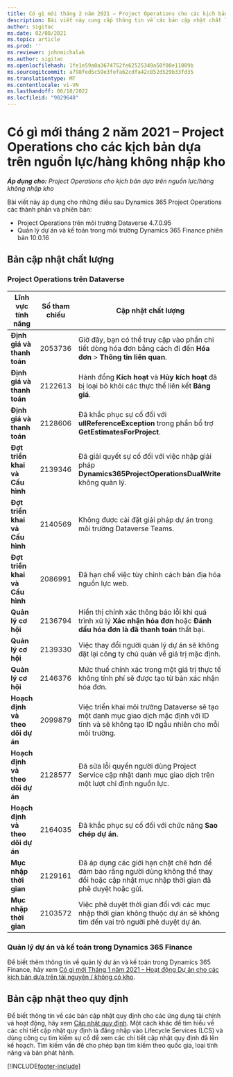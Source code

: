 ```yaml
---
title: Có gì mới tháng 2 năm 2021 – Project Operations cho các kịch bản dựa trên nguồn lực/hàng không nhập kho
description: Bài viết này cung cấp thông tin về các bản cập nhật chất lượng có sẵn trong bản phát hành tháng 2 năm 2021 của Hoạt động dự án cho các tình huống dựa trên tài nguyên / không có kho.
author: sigitac
ms.date: 02/08/2021
ms.topic: article
ms.prod: ''
ms.reviewer: johnmichalak
ms.author: sigitac
ms.openlocfilehash: 1fe1e59a0a3674752fe62525349a50f00e11089b
ms.sourcegitcommit: a798fed5c59e3fefa62cdfa42c852d529b33fd35
ms.translationtype: MT
ms.contentlocale: vi-VN
ms.lasthandoff: 06/18/2022
ms.locfileid: "9029648"
---
```

# <a name="whats-new-february-2021---project-operations-for-resourcenon-stocked-based-scenarios"></a>Có gì mới tháng 2 năm 2021 – Project Operations cho các kịch bản dựa trên nguồn lực/hàng không nhập kho

_**Áp dụng cho:** Project Operations cho kịch bản dựa trên nguồn lực/hàng không nhập kho_

Bài viết này áp dụng cho những điều sau Dynamics 365 Project Operations các thành phần và phiên bản:

- Project Operations trên môi trường Dataverse 4.7.0.95
- Quản lý dự án và kế toán trong môi trường Dynamics 365 Finance phiên bản 10.0.16 

## <a name="quality-updates"></a>Bản cập nhật chất lượng

### <a name="project-operations-on-dataverse"></a>Project Operations trên Dataverse

| **Lĩnh vực tính năng** | **Số tham chiếu** | **Cập nhật chất lượng** |
| --- | --- | --- |
| **Định giá và thanh toán** | 2053736 | Giờ đây, bạn có thể truy cập vào phần chi tiết dòng hóa đơn bằng cách đi đến **Hóa đơn** > **Thông tin liên quan**. |
| **Định giá và thanh toán** | 2122613 | Hành đồng **Kích hoạt** và **Hủy kích hoạt** đã bị loại bỏ khỏi các thực thể liên kết **Bảng giá**. |
| **Định giá và thanh toán** | 2128606 | Đã khắc phục sự cố đối với **ullReferenceException** trong phần bổ trợ **GetEstimatesForProject**. |
| **Đợt triển khai và Cấu hình** | 2139346 | Đã giải quyết sự cố đối với việc nhập giải pháp **Dynamics365ProjectOperationsDualWrite** không quản lý. |
| **Đợt triển khai và Cấu hình** | 2140569 | Không được cài đặt giải pháp dự án trong môi trường Dataverse Teams. |
| **Đợt triển khai và Cấu hình** | 2086991 | Đã hạn chế việc tùy chỉnh cách bản địa hóa nguồn lực web. |
| **Quản lý cơ hội** | 2136794 | Hiển thị chính xác thông báo lỗi khi quá trình xử lý **Xác nhận hóa đơn** hoặc **Đánh dấu hóa đơn là đã thanh toán** thất bại. |
| **Quản lý cơ hội** | 2139330 | Việc thay đổi người quản lý dự án sẽ không đặt lại công ty chủ quản về giá trị mặc định. |
| **Quản lý cơ hội** | 2146376 | Mức thuế chính xác trong một giá trị thực tế không tính phí sẽ được tạo từ bản xác nhận hóa đơn. |
| **Hoạch định và theo dõi dự án** | 2099879 | Việc triển khai môi trường Dataverse sẽ tạo một danh mục giao dịch mặc định với ID tĩnh và sẽ không tạo ID ngẫu nhiên cho mỗi môi trường. |
| **Hoạch định và theo dõi dự án** | 2128577 | Đã sửa lỗi quyền người dùng Project Service cập nhật danh mục giao dịch trên một lượt chỉ định nguồn lực. |
| **Hoạch định và theo dõi dự án** | 2164035 | Đã khắc phục sự cố đối với chức năng **Sao chép dự án**. |
| **Mục nhập thời gian** | 2129161 | Đã áp dụng các giới hạn chặt chẽ hơn để đảm bảo rằng người dùng không thể thay đổi hoặc cập nhật mục nhập thời gian đã phê duyệt hoặc gửi. |
| **Mục nhập thời gian** | 2103572 | Việc phê duyệt thời gian đối với các mục nhập thời gian không thuộc dự án sẽ không tìm đến vai trò người phê duyệt dự án. |

### <a name="project-management-and-accounting-in-dynamics-365-finance"></a>Quản lý dự án và kế toán trong Dynamics 365 Finance 

Để biết thêm thông tin về quản lý dự án và kế toán trong Dynamics 365 Finance, hãy xem [Có gì mới Tháng 1 năm 2021 - Hoạt động Dự án cho các kịch bản dựa trên tài nguyên / không có kho](whats-new-jan-2021-resource-based.md).


## <a name="regulatory-updates"></a>Bản cập nhật theo quy định

Để biết thông tin về các bản cập nhật quy định cho các ứng dụng tài chính và hoạt động, hãy xem [Cập nhật quy định](/dynamics365/finance/localizations/regulatory-updates). Một cách khác để tìm hiểu về các chi tiết cập nhật quy định là đăng nhập vào Lifecycle Services (LCS) và dùng công cụ tìm kiếm sự cố để xem các chi tiết cập nhật quy định đã lên kế hoạch. Tìm kiếm vấn đề cho phép bạn tìm kiếm theo quốc gia, loại tính năng và bản phát hành.


[!INCLUDE[footer-include](../includes/footer-banner.md)]